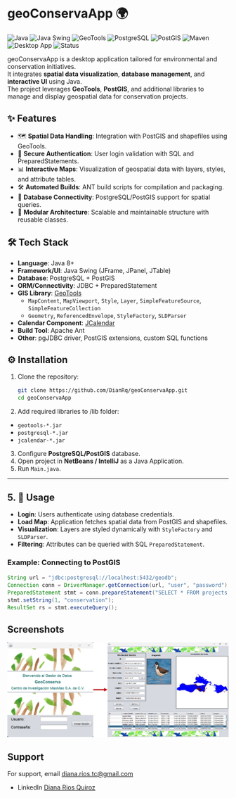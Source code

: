 # geoConservaApp 🌍
![Java](https://img.shields.io/badge/Java-ED8B00?style=for-the-badge&logo=openjdk&logoColor=white)
![Java Swing](https://img.shields.io/badge/Java_Swing-4A90E2?style=for-the-badge&logo=window&logoColor=white)
![GeoTools](https://img.shields.io/badge/GeoTools-0052CC?style=for-the-badge&logo=openstreetmap&logoColor=white)
![PostgreSQL](https://img.shields.io/badge/PostgreSQL-316192?style=for-the-badge&logo=postgresql&logoColor=white)
![PostGIS](https://img.shields.io/badge/PostGIS-336791?style=for-the-badge&logo=postgresql&logoColor=white)
![Maven](https://img.shields.io/badge/Maven-C71A36?style=for-the-badge&logo=apache-maven&logoColor=white)
![Desktop App](https://img.shields.io/badge/Desktop_App-0088CC?style=for-the-badge&logo=desktop&logoColor=white)
![Status](https://img.shields.io/badge/Status-Active-brightgreen?style=for-the-badge)

geoConservaApp is a desktop application tailored for environmental and conservation initiatives.  
It integrates **spatial data visualization**, **database management**, and **interactive UI** using Java.  
The project leverages **GeoTools**, **PostGIS**, and additional libraries to manage and display geospatial data for conservation projects.


## ✨ Features

- 🗺️ **Spatial Data Handling**: Integration with PostGIS and shapefiles using GeoTools.  
- 🔑 **Secure Authentication**: User login validation with SQL and PreparedStatements.  
- 📊 **Interactive Maps**: Visualization of geospatial data with layers, styles, and attribute tables.  
- 🛠️ **Automated Builds**: ANT build scripts for compilation and packaging.  
- 🔌 **Database Connectivity**: PostgreSQL/PostGIS support for spatial queries.  
- 🧩 **Modular Architecture**: Scalable and maintainable structure with reusable classes.  



## 🛠️ Tech Stack

- **Language**: Java 8+  
- **Framework/UI**: Java Swing (JFrame, JPanel, JTable)  
- **Database**: PostgreSQL + PostGIS  
- **ORM/Connectivity**: JDBC + PreparedStatement  
- **GIS Library**: [GeoTools](https://geotools.org/)  
  - `MapContent`, `MapViewport`, `Style`, `Layer`, `SimpleFeatureSource`, `SimpleFeatureCollection`  
  - `Geometry`, `ReferencedEnvelope`, `StyleFactory`, `SLDParser`  
- **Calendar Component**: [JCalendar](https://toedter.com/jcalendar/)  
- **Build Tool**: Apache Ant  
- **Other**: pgJDBC driver, PostGIS extensions, custom SQL functions  


## ⚙️ Installation

1. Clone the repository:
   ```bash
   git clone https://github.com/DianRq/geoConservaApp.git
   cd geoConservaApp
   ```
2. Add required libraries to /lib folder:
- `geotools-*.jar`
- `postgresql-*.jar`
- `jcalendar-*.jar`
3. Configure **PostgreSQL/PostGIS** database.
4. Open project in **NetBeans / IntelliJ** as a Java Application.
5. Run `Main.java`.
---

## 5. 🚀 Usage

- **Login**: Users authenticate using database credentials.  
- **Load Map**: Application fetches spatial data from PostGIS and shapefiles.  
- **Visualization**: Layers are styled dynamically with `StyleFactory` and `SLDParser`.  
- **Filtering**: Attributes can be queried with SQL `PreparedStatement`.  

### Example: Connecting to PostGIS
```java
String url = "jdbc:postgresql://localhost:5432/geodb";
Connection conn = DriverManager.getConnection(url, "user", "password");
PreparedStatement stmt = conn.prepareStatement("SELECT * FROM projects WHERE type = ?");
stmt.setString(1, "conservation");
ResultSet rs = stmt.executeQuery();
```
## Screenshots
![App Screenshot](./GeoConservaCuitzeo.jpg)
## Support

For support, email diana.rios.tc@gmail.com
- LinkedIn [Diana Rios Quiroz](www.linkedin.com/in/diana-rios-quiroz-a77606365)

